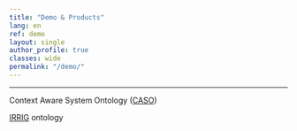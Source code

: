 ```yaml
---
title: "Demo & Products"   
lang: en
ref: demo
layout: single
author_profile: true 
classes: wide
permalink: "/demo/"  
---
```

----
Context Aware System Ontology ([CASO](https://w3id.org/def/caso))     

[IRRIG](https://w3id.org/def/irrig) ontology  
